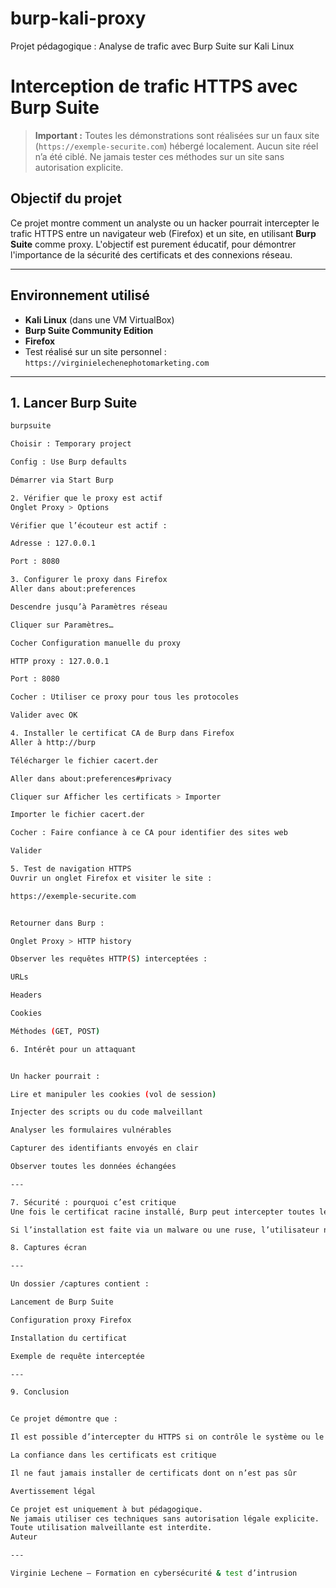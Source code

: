 # burp-kali-proxy
Projet pédagogique : Analyse de trafic avec Burp Suite sur Kali Linux

# Interception de trafic HTTPS avec Burp Suite

> **Important :** Toutes les démonstrations sont réalisées sur un faux site (`https://exemple-securite.com`) hébergé localement.
> Aucun site réel n’a été ciblé.
> Ne jamais tester ces méthodes sur un site sans autorisation explicite.

## Objectif du projet

Ce projet montre comment un analyste ou un hacker pourrait intercepter le trafic HTTPS entre un navigateur web (Firefox) et un site, en utilisant **Burp Suite** comme proxy.
L'objectif est purement éducatif, pour démontrer l'importance de la sécurité des certificats et des connexions réseau.

---

## Environnement utilisé

- **Kali Linux** (dans une VM VirtualBox)
- **Burp Suite Community Edition**
- **Firefox**
- Test réalisé sur un site personnel : `https://virginielechenephotomarketing.com`

---

## 1. Lancer Burp Suite

```bash
burpsuite

Choisir : Temporary project

Config : Use Burp defaults

Démarrer via Start Burp

2. Vérifier que le proxy est actif
Onglet Proxy > Options

Vérifier que l’écouteur est actif :

Adresse : 127.0.0.1

Port : 8080

3. Configurer le proxy dans Firefox
Aller dans about:preferences

Descendre jusqu’à Paramètres réseau

Cliquer sur Paramètres…

Cocher Configuration manuelle du proxy

HTTP proxy : 127.0.0.1

Port : 8080

Cocher : Utiliser ce proxy pour tous les protocoles

Valider avec OK

4. Installer le certificat CA de Burp dans Firefox
Aller à http://burp

Télécharger le fichier cacert.der

Aller dans about:preferences#privacy

Cliquer sur Afficher les certificats > Importer

Importer le fichier cacert.der

Cocher : Faire confiance à ce CA pour identifier des sites web

Valider

5. Test de navigation HTTPS
Ouvrir un onglet Firefox et visiter le site :

https://exemple-securite.com


Retourner dans Burp :

Onglet Proxy > HTTP history

Observer les requêtes HTTP(S) interceptées :

URLs

Headers

Cookies

Méthodes (GET, POST)

6. Intérêt pour un attaquant


Un hacker pourrait :

Lire et manipuler les cookies (vol de session)

Injecter des scripts ou du code malveillant

Analyser les formulaires vulnérables

Capturer des identifiants envoyés en clair

Observer toutes les données échangées

---

7. Sécurité : pourquoi c’est critique
Une fois le certificat racine installé, Burp peut intercepter toutes les connexions HTTPS.

Si l’installation est faite via un malware ou une ruse, l’utilisateur ne verra pas que ses données sont surveillées.

8. Captures écran

---

Un dossier /captures contient :

Lancement de Burp Suite

Configuration proxy Firefox

Installation du certificat

Exemple de requête interceptée

---

9. Conclusion


Ce projet démontre que :

Il est possible d’intercepter du HTTPS si on contrôle le système ou le navigateur

La confiance dans les certificats est critique

Il ne faut jamais installer de certificats dont on n’est pas sûr

Avertissement légal

Ce projet est uniquement à but pédagogique.
Ne jamais utiliser ces techniques sans autorisation légale explicite.
Toute utilisation malveillante est interdite.
Auteur

---

Virginie Lechene — Formation en cybersécurité & test d’intrusion

